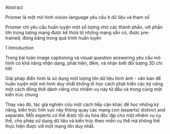 Abstract

Prismer là một mô hình vision-language yêu cầu ít dữ liệu và tham số

Prismer chỉ yêu cầu huấn luyện một số lượng nhỏ các thành phần, với phần lớn trọng lượng mạng được kế thừa từ những mạng sẵn có, được pre-trained, đóng băng trong quá trình huấn luyện

1 Introduction

Trong bài toán image captioning và visual question answering yêu cầu mô hình có khả năng nhận dạng, phát hiện, đếm, và nhận biết đối tượng 3D chi tiết

Giải pháp điển hình là sử dụng một lượng lớn dữ liệu hình ảnh - văn bản để huấn luyện một mô hình duy nhất khổng lồ học cách phát triển các kỹ năng một cách đồng thời dành riêng cho nhiệm vụ này từ đầu và trong cùng một kiến trúc chung

Thay vào đó, tác giả nghiên cứu một cách tiếp cận khác để học những kỹ năng, kiến trức lĩnh vực này thông quay các mạng con (experts) distinct and separate. Mỗi experts có thể được tối ưu hóa độc lập cho một nhiệm vụ cụ thể, cho phép sử dụng dữ liệu và kiến trúc theo miền cụ thể mà không thể thực hiện được với một mạng lớn duy nhất.